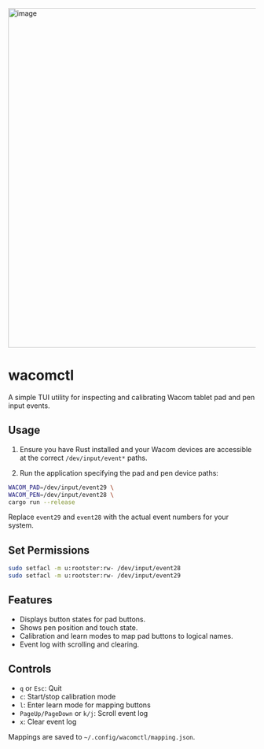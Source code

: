 <img width="1262" height="690" alt="image" src="https://github.com/user-attachments/assets/dba5f71b-518e-444d-a384-d7edd7d8c271" />

# wacomctl

A simple TUI utility for inspecting and calibrating Wacom tablet pad and pen input events.

## Usage

1. Ensure you have Rust installed and your Wacom devices are accessible at the correct `/dev/input/event*` paths.

2. Run the application specifying the pad and pen device paths:

```bash
WACOM_PAD=/dev/input/event29 \
WACOM_PEN=/dev/input/event28 \
cargo run --release
```

Replace `event29` and `event28` with the actual event numbers for your system.

## Set Permissions
```sh
sudo setfacl -m u:rootster:rw- /dev/input/event28
sudo setfacl -m u:rootster:rw- /dev/input/event29
```

## Features

* Displays button states for pad buttons.
* Shows pen position and touch state.
* Calibration and learn modes to map pad buttons to logical names.
* Event log with scrolling and clearing.

## Controls

* `q` or `Esc`: Quit
* `c`: Start/stop calibration mode
* `l`: Enter learn mode for mapping buttons
* `PageUp/PageDown` or `k/j`: Scroll event log
* `x`: Clear event log

Mappings are saved to `~/.config/wacomctl/mapping.json`.
